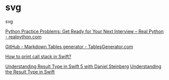 # svg
svg


[Python Practice Problems: Get Ready for Your Next Interview – Real Python - realpython.com](https://realpython.com/python-practice-problems/)

[GitHub - Markdown Tables generator - TablesGenerator.com](https://www.tablesgenerator.com/markdown_tables)

[How to print call stack in Swift?](https://stackoverflow.com/questions/30754796/how-to-print-call-stack-in-swift/30814498)

[Understanding Result Type in Swift 5 with Daniel Steinberg](https://www.avanderlee.com/swift/result-enum-type/)
[Understanding the Result Type in Swift](https://www.andyibanez.com/posts/swift-result-type/)
[](https://mobikul.com/result-type-in-swift/)
